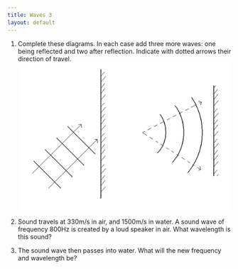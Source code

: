 ```yaml
---
title: Waves 3
layout: default
---
```

1. Complete these diagrams. In each case add three more waves: one being reflected and two after reflection. Indicate with dotted arrows their direction of travel.
	![](img/reflection.png)

2. Sound travels at 330m/s in air, and 1500m/s in water. A sound wave of frequency 800Hz is created by a loud speaker in air. What wavelength is this sound?

3. The sound wave then passes into water. What will the new frequency and wavelength be? 
